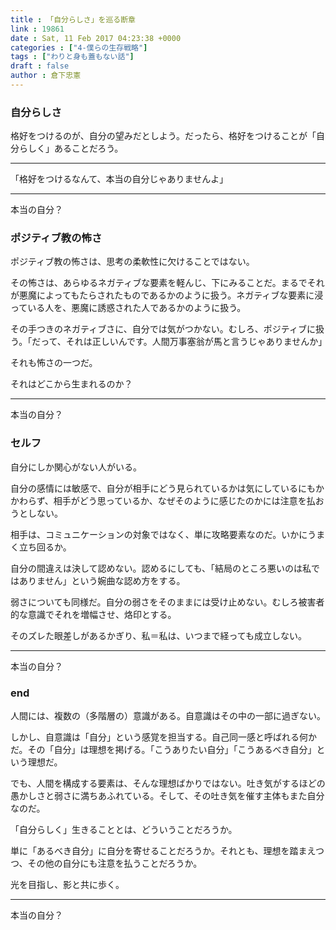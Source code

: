 ```yaml
---
title : 「自分らしさ」を巡る断章
link : 19861
date : Sat, 11 Feb 2017 04:23:38 +0000
categories : ["4-僕らの生存戦略"]
tags : ["わりと身も蓋もない話"]
draft : false
author : 倉下忠憲
---
```


<h3>自分らしさ</h3>

格好をつけるのが、自分の望みだとしよう。だったら、格好をつけることが「自分らしく」あることだろう。

<hr />

「格好をつけるなんて、本当の自分じゃありませんよ」

<hr />

本当の自分？

<h3> ポジティブ教の怖さ </h3>

ポジティブ教の怖さは、思考の柔軟性に欠けることではない。

その怖さは、あらゆるネガティブな要素を軽んじ、下にみることだ。まるでそれが悪魔によってもたらされたものであるかのように扱う。ネガティブな要素に浸っている人を、悪魔に誘惑された人であるかのように扱う。

その手つきのネガティブさに、自分では気がつかない。むしろ、ポジティブに扱う。「だって、それは正しいんです。人間万事塞翁が馬と言うじゃありませんか」

それも怖さの一つだ。

それはどこから生まれるのか？

<hr />

本当の自分？

<h3>セルフ</h3>

自分にしか関心がない人がいる。

自分の感情には敏感で、自分が相手にどう見られているかは気にしているにもかかわらず、相手がどう思っているか、なぜそのように感じたのかには注意を払おうとしない。

相手は、コミュニケーションの対象ではなく、単に攻略要素なのだ。いかにうまく立ち回るか。

自分の間違えは決して認めない。認めるにしても、「結局のところ悪いのは私ではありません」という婉曲な認め方をする。

弱さについても同様だ。自分の弱さをそのままには受け止めない。むしろ被害者的な意識でそれを増幅させ、烙印とする。

そのズレた眼差しがあるかぎり、私＝私は、いつまで経っても成立しない。

<hr />

本当の自分？

<h3>end</h3>

人間には、複数の（多階層の）意識がある。自意識はその中の一部に過ぎない。

しかし、自意識は「自分」という感覚を担当する。自己同一感と呼ばれる何かだ。その「自分」は理想を掲げる。「こうありたい自分」「こうあるべき自分」という理想だ。

でも、人間を構成する要素は、そんな理想ばかりではない。吐き気がするほどの愚かしさと弱さに満ちあふれている。そして、その吐き気を催す主体もまた自分なのだ。

「自分らしく」生きることとは、どういうことだろうか。

単に「あるべき自分」に自分を寄せることだろうか。それとも、理想を踏まえつつ、その他の自分にも注意を払うことだろうか。

光を目指し、影と共に歩く。

<hr />

本当の自分？



